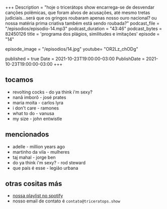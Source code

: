 +++
Description = "hoje o tricerátops show encarrega-se de desvendar canções polêmicas, que foram alvos de acusações, até mesmo tretas judiciais...será que os gringos roubaram apenas nosso ouro nacional? ou nossa matéria prima criativa também está sendo roubada?"
podcast_file = "/episodios/episodio-14.mp3"
podcast_duration = "43:46"
podcast_bytes = 82450126
title = 'programa dos plágios, similitudes e imitações'
episode = "14"

episode_image = "/episodios/14.jpg"
youtube= "OR2Lz_chODg"


published = true
Date = 2021-10-23T19:00:00-03:00
PublishDate = 2021-10-23T19:00:00-03:00
+++


## tocamos
* revolting cocks - do ya think i'm sexy?
* nanã imborô - josé prates
* maria moita - carlos lyra
* i don't care - ramones
* what to do - vanusa
* my size - john entwistle



## mencionados
* adelle - million years ago
* martinho da vila - mulheres
* taj mahal - jorge ben
* do ya think i'm sexy? - rod steward
* que país é esse - legião urbana


## otras cositas más
* [nossa playlist no spotify](https://open.spotify.com/playlist/0UiztKuga6LmTAxWTsUQdw?si=fb96026bc1994d90)
* nosso email de contato é `contato@triceratops.show`
